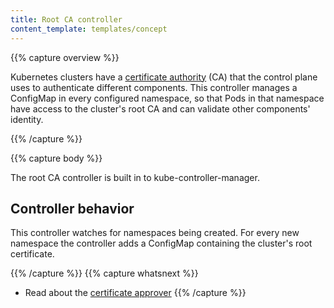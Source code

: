 ```yaml
---
title: Root CA controller
content_template: templates/concept
---
```


{{% capture overview %}}

Kubernetes clusters have a [certificate authority](/docs/concepts/cluster-administration/certificates/)
(CA) that the control plane uses to authenticate different components. This
controller manages a ConfigMap in every configured namespace, so that Pods
in that namespace have access to the cluster's root CA and can validate other
components' identity.

{{% /capture %}}

{{% capture body %}}

The root CA controller is built in to kube-controller-manager.

## Controller behavior

This controller watches for namespaces being created. For every new namespace the
controller adds a ConfigMap containing the cluster's root certificate.

{{% /capture %}}
{{% capture whatsnext %}}
* Read about the [certificate approver](/docs/reference/controllers/certificate-approver/)
{{% /capture %}}
